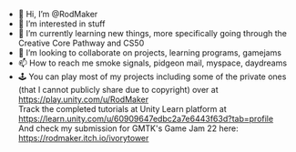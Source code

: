 - 👋 Hi, I’m @RodMaker
- 👀 I’m interested in stuff
- 🌱 I’m currently learning new things, more specifically going through the Creative Core Pathway and CS50
- 💞️ I’m looking to collaborate on projects, learning programs, gamejams
- 📫 How to reach me smoke signals, pidgeon mail, myspace, daydreams
- &#128377; You can play most of my projects including some of the private ones (that I cannot publicly share due to copyright) over at https://play.unity.com/u/RodMaker  
Track the completed tutorials at Unity Learn platform at https://learn.unity.com/u/60909647edbc2a7e6443f63d?tab=profile  
And check my submission for GMTK's Game Jam 22 here: https://rodmaker.itch.io/ivorytower



<!---
RodMaker/RodMaker is a ✨ special ✨ repository because its `README.md` (this file) appears on your GitHub profile.
You can click the Preview link to take a look at your changes.
--->
